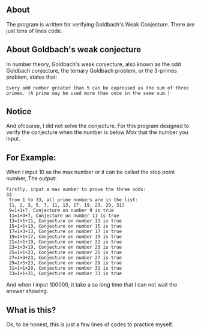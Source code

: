 ## About
The program is written for verifying Goldbach's Weak Conjecture.
There are just tens of lines code.

## About Goldbach's weak conjecture
In number theory, Goldbach's weak conjecture, also known as the odd Goldbach conjecture, the ternary Goldbach problem, or the 3-primes problem, states that:

    Every odd number greater than 5 can be expressed as the sum of three primes. (A prime may be used more than once in the same sum.) 

## Notice
And ofcourse, I did not solve the conjecture. For this program designed to verify the conjecture when the number is below *Max* that the number you input.

## For Example:
When I input 10 as the max number or it can be called the stop point number,
The output:

```
Firstly, input a max number to prove the three odds:
33
 from 1 to 33, all prime numbers are in the list:
 [1, 2, 3, 5, 7, 11, 13, 17, 19, 23, 29, 31]
 9=1+1+7, Conjecture on number 9 is true
 11=1+3+7, Conjecture on number 11 is true
 13=1+1+11, Conjecture on number 13 is true
 15=1+1+13, Conjecture on number 15 is true
 17=1+3+13, Conjecture on number 17 is true
 19=1+1+17, Conjecture on number 19 is true
 21=1+1+19, Conjecture on number 21 is true
 23=1+3+19, Conjecture on number 23 is true
 25=1+1+23, Conjecture on number 25 is true
 27=1+3+23, Conjecture on number 27 is true
 29=1+5+23, Conjecture on number 29 is true
 31=1+1+29, Conjecture on number 31 is true
 33=1+1+31, Conjecture on number 33 is true
```

And when I input 100000, it take a so long time that I can not wait the answer showing.

## What is this?

Ok, to be honest, this is just a few lines of codes to practice myself.
